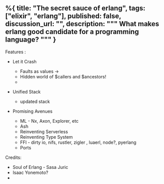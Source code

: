 %{
  title: "The secret sauce of erlang",
  tags: ["elixir", "erlang"],
  published: false,
  discussion_url: "",
  description: """
  What makes erlang good candidate for a programming language?
  """
}
---


Features : 

-  Let it Crash 
    - Faults as values -> 
    - Hidden world of $callers and $ancestors! 
    - 

- Unified Stack 
    - updated stack


- Promising Avenues 
    - ML - Nx, Axon, Explorer, etc
    - Ash
    - Reinventing Serverless
    - Reinventing Type System
    - FFI - dirty io, nifs, rustler, zigler , luaerl, node?, pyerlang
    - Ports

Credits: 
* Soul of Erlang - Sasa Juric 
* Isaac Yonemoto? 
* 